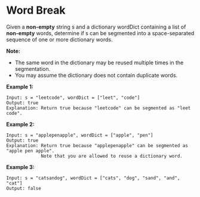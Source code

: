 # Word Break

Given a __non-empty__ string s and a dictionary wordDict containing a list of __non-empty__ words, determine if s can be segmented into a space-separated sequence of one or more dictionary words.

__Note:__

- The same word in the dictionary may be reused multiple times in the segmentation.
- You may assume the dictionary does not contain duplicate words.

__Example 1:__

```
Input: s = "leetcode", wordDict = ["leet", "code"]
Output: true
Explanation: Return true because "leetcode" can be segmented as "leet code".
```

__Example 2:__

```
Input: s = "applepenapple", wordDict = ["apple", "pen"]
Output: true
Explanation: Return true because "applepenapple" can be segmented as "apple pen apple".
             Note that you are allowed to reuse a dictionary word.
```

__Example 3:__

```
Input: s = "catsandog", wordDict = ["cats", "dog", "sand", "and", "cat"]
Output: false
```